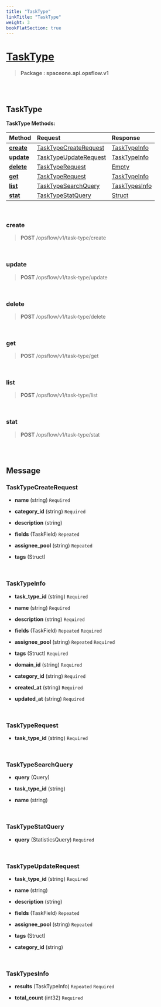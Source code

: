 ```yaml
---
title: "TaskType"
linkTitle: "TaskType"
weight: 3
bookFlatSection: true
---
```

# [TaskType](#TaskType)



>  **Package : spaceone.api.opsflow.v1**

<br>
<br>

## TaskType





**TaskType Methods:**


| Method | Request | Response |
| :----- | :-------- | :-------- |
| [**create**](./TaskType#create) | [TaskTypeCreateRequest](TaskType#tasktypecreaterequest) | [TaskTypeInfo](TaskType#tasktypeinfo) |
| [**update**](./TaskType#update) | [TaskTypeUpdateRequest](TaskType#tasktypeupdaterequest) | [TaskTypeInfo](TaskType#tasktypeinfo) |
| [**delete**](./TaskType#delete) | [TaskTypeRequest](TaskType#tasktyperequest) | [Empty](TaskType#empty) |
| [**get**](./TaskType#get) | [TaskTypeRequest](TaskType#tasktyperequest) | [TaskTypeInfo](TaskType#tasktypeinfo) |
| [**list**](./TaskType#list) | [TaskTypeSearchQuery](TaskType#tasktypesearchquery) | [TaskTypesInfo](TaskType#tasktypesinfo) |
| [**stat**](./TaskType#stat) | [TaskTypeStatQuery](TaskType#tasktypestatquery) | [Struct](TaskType#struct) |



    
<br>

### create





> **POST** /opsflow/v1/task-type/create
>






    
<br>

### update





> **POST** /opsflow/v1/task-type/update
>






    
<br>

### delete





> **POST** /opsflow/v1/task-type/delete
>






    
<br>

### get





> **POST** /opsflow/v1/task-type/get
>






    
<br>

### list





> **POST** /opsflow/v1/task-type/list
>






    
<br>

### stat





> **POST** /opsflow/v1/task-type/stat
>






    


<br>
<br>

## Message



### TaskTypeCreateRequest
* **name** (string)   `Required` 

    
* **category_id** (string)   `Required` 

    
* **description** (string)  

    
* **fields** (TaskField)  `Repeated`   

    
* **assignee_pool** (string)  `Repeated`   

    
* **tags** (Struct)  

    <br>

### TaskTypeInfo
* **task_type_id** (string)   `Required` 

    
* **name** (string)   `Required` 

    
* **description** (string)   `Required` 

    
* **fields** (TaskField)  `Repeated`    `Required` 

    
* **assignee_pool** (string)  `Repeated`    `Required` 

    
* **tags** (Struct)   `Required` 

    
* **domain_id** (string)   `Required` 

    
* **category_id** (string)   `Required` 

    
* **created_at** (string)   `Required` 

    
* **updated_at** (string)   `Required` 

    <br>

### TaskTypeRequest
* **task_type_id** (string)   `Required` 

    <br>

### TaskTypeSearchQuery
* **query** (Query)  

    
* **task_type_id** (string)  

    
* **name** (string)  

    <br>

### TaskTypeStatQuery
* **query** (StatisticsQuery)   `Required` 

    <br>

### TaskTypeUpdateRequest
* **task_type_id** (string)   `Required` 

    
* **name** (string)  

    
* **description** (string)  

    
* **fields** (TaskField)  `Repeated`   

    
* **assignee_pool** (string)  `Repeated`   

    
* **tags** (Struct)  

    
* **category_id** (string)  

    <br>

### TaskTypesInfo
* **results** (TaskTypeInfo)  `Repeated`    `Required` 

    
* **total_count** (int32)   `Required` 

    <br>
